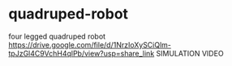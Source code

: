 # quadruped-robot
four legged quadruped robot 
https://drive.google.com/file/d/1NrzIoXySCiQlm-tpJzGl4C9VchH4qlPb/view?usp=share_link 
SIMULATION VIDEO

